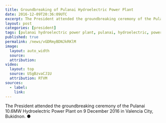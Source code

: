 ```yaml
---
title: Groundbreaking of Pulanai Hydroelectric Power Plant
date: 2016-12-09T20:36:09UTC
excerpt: The President attended the groundbreaking ceremony of the Pulanai 10.6MW Hydroelectric Power Plant on 9 December 2016 in Valencia City, Bukidnon.
layout: post
categories: [president]
tags: [pulanai hydroelectric power plant, pulanai, hydroelectric, power plant, energy]
published: true
permalink: /news/vGDRmyBDNJkRKlM
image:
  layout: auto_width
  source: 
  attribution: 
video:
  layout: top
  source: USgBzvaCJ1U
  attribution: RTVM
sources:
  - label:
    link:
---
```


The President attended the groundbreaking ceremony of the Pulanai 10.6MW Hydroelectric Power Plant on 9 December 2016 in Valencia City, Bukidnon.
&#x25cf;
